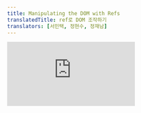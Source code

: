 ```yaml
---
title: Manipulating the DOM with Refs
translatedTitle: ref로 DOM 조작하기
translators: [서민택, 정현수, 정재남]
---
```


<iframe 
  style={{aspectRatio: 1.7778, width: '100%'}} 
  src="https://www.youtube.com/embed/playlist?list=PLjQV3hketAJkh6BEl0n4PDS_2fBd0cS9v&index=31"
  title="YouTube video player" 
  frameBorder="0" 
/>

<Intro>

React automatically updates the [DOM](https://developer.mozilla.org/docs/Web/API/Document_Object_Model/Introduction) to match your render output, so your components won't often need to manipulate it. However, sometimes you might need access to the DOM elements managed by React--for example, to focus a node, scroll to it, or measure its size and position. There is no built-in way to do those things in React, so you will need a *ref* to the DOM node.
<Trans>React는 렌더링 출력과 일치하도록 [DOM](https://developer.mozilla.org/docs/Web/API/Document_Object_Model/Introduction)을 자동으로 업데이트하므로 컴포넌트가 자주 조작할 필요가 없습니다. 하지만 때로는 노드에 초점을 맞추거나 스크롤하거나 크기와 위치를 측정하기 위해 React가 관리하는 DOM 요소에 접근해야 할 수도 있습니다. React에는 이러한 작업을 수행할 수 있는 빌트인된 방법이 없으므로 DOM 노드에 대한 *ref*가 필요합니다.</Trans>

</Intro>

<YouWillLearn>

- How to access a DOM node managed by React with the `ref` attribute
- How the `ref` JSX attribute relates to the `useRef` Hook
- How to access another component's DOM node
- In which cases it's safe to modify the DOM managed by React

<TransBlock>
  - `ref` 어트리뷰트로 React가 관리하는 DOM 노드에 접근하는 방법
  - `ref` JSX 속성이 `useRef` 훅과 관련되는 방법
  - 다른 컴포넌트의 DOM 노드에 접근하는 방법
  - 어떤 경우에 React가 관리하는 DOM을 수정해도 안전한지
</TransBlock>

</YouWillLearn>

## Getting a ref to the node<Trans>노드에 대한 ref 가져오기</Trans> {/*getting-a-ref-to-the-node*/}

To access a DOM node managed by React, first, import the `useRef` Hook:
<Trans>React가 관리하는 DOM 노드에 접근하려면, 먼저 `useRef` 훅을 불러옵니다:</Trans>

```js
import { useRef } from 'react';
```

Then, use it to declare a ref inside your component:
<Trans>그런 다음 컴포넌트 내부에서 ref를 선언합니다:</Trans>

```js
const myRef = useRef(null);
```

Finally, pass it to the DOM node as the `ref` attribute:
<Trans>마지막으로, DOM 노드에 `ref` 속성으로 전달합니다:</Trans>

```js
<div ref={myRef}>
```

The `useRef` Hook returns an object with a single property called `current`. Initially, `myRef.current` will be `null`. When React creates a DOM node for this `<div>`, React will put a reference to this node into `myRef.current`. You can then access this DOM node from your [event handlers](/learn/responding-to-events) and use the built-in [browser APIs](https://developer.mozilla.org/docs/Web/API/Element) defined on it.
<Trans>이 `useRef` 훅은 `current` 라고 하는 프로퍼티가 포함된 객체를 반환합니다. 처음에는 `myRef.current` 는 `null` 이 될 것입니다. React가 이 `<div>`에 대한 DOM 노드를 생성하면, React는 이 노드에 대한 참조를 `myRef.current`에 넣습니다. 그런 다음 [이벤트 핸들러](/learn/responding-to-events)에서 이 DOM 노드에 액세스하고 여기에 정의된 빌트인 [브라우저 API](https://developer.mozilla.org/docs/Web/API/Element)를 사용할 수 있습니다.</Trans>

```js
// You can use any browser APIs, for example:
// 모든 브라우저 API를 사용할 수 있습니다. 예를 들어:
myRef.current.scrollIntoView();
```

### Example: Focusing a text input<Trans>예: 텍스트 input에 초점 맞추기</Trans> {/*example-focusing-a-text-input*/}

In this example, clicking the button will focus the input:
<Trans>이 예제에서는 버튼을 클릭하면 input에 초점이 맞춰집니다:</Trans>

<Sandpack>

```js
import { useRef } from 'react';

export default function Form() {
  const inputRef = useRef(null);

  function handleClick() {
    inputRef.current.focus();
  }

  return (
    <>
      <input ref={inputRef} />
      <button onClick={handleClick}>
        Focus the input
      </button>
    </>
  );
}
```

</Sandpack>

To implement this:
<Trans>이를 구현하려면:</Trans>

1. Declare `inputRef` with the `useRef` Hook.
2. Pass it as `<input ref={inputRef}>`. This tells React to **put this `<input>`'s DOM node into `inputRef.current`.**
3. In the `handleClick` function, read the input DOM node from `inputRef.current` and call [`focus()`](https://developer.mozilla.org/en-US/docs/Web/API/HTMLElement/focus) on it with `inputRef.current.focus()`.
4. Pass the `handleClick` event handler to `<button>` with `onClick`.

<TransBlock>
1. `useRef` 훅으로 `inputRef`를 선언합니다.
2. 이를 `<input ref={inputRef}>`에 전달합니다. 이렇게 하면 React가 이 `<input>`의 DOM 노드를 `inputRef.current`에 넣을 것입니다.
3. `handleClick` 함수에서 `inputRef.current`로부터 input DOM 노드를 읽어와서 `inputRef.current.focus()`로 [`focus()`](https://developer.mozilla.org/en-US/docs/Web/API/HTMLElement/focus)를 호출합니다.
4. `<button>`의 `onClick`에 `handleClick` 이벤트 핸들러를 전달합니다.
</TransBlock>

While DOM manipulation is the most common use case for refs, the `useRef` Hook can be used for storing other things outside React, like timer IDs. Similarly to state, refs remain between renders. Refs are like state variables that don't trigger re-renders when you set them. Read about refs in [Referencing Values with Refs.](/learn/referencing-values-with-refs)
<Trans>DOM 조작이 ref의 가장 일반적인 사용 사례이지만, `useRef` 훅은 timer ID와 같은 다른 것들을 React 외부에 저장하는 데 사용될 수 있습니다. state와 유사하게 ref는 렌더링 사이에 유지됩니다. ref는 state 변수와 비슷하지만 설정할 때 리렌더링을 촉발하지 않습니다. ref에 대한 자세한 내용은 [Refs로 값 참조하기](/learn/referencing-values-with-refs)에서 읽어보세요.</Trans>

### Example: Scrolling to an element<Trans>예: element로 스크롤하기</Trans> {/*example-scrolling-to-an-element*/}

You can have more than a single ref in a component. In this example, there is a carousel of three images. Each button centers an image by calling the browser [`scrollIntoView()`](https://developer.mozilla.org/en-US/docs/Web/API/Element/scrollIntoView) method on the corresponding DOM node:
<Trans>컴포넌트를 ref를 하나 이상 포함할 수도 있습니다. 이 예시에는 세 개의 이미지로 구성된 캐러셀이 있습니다. 각 버튼은 DOM 노드에서 브라우저 [`scrollIntoView()`](https://developer.mozilla.org/en-US/docs/Web/API/Element/scrollIntoView) 메서드를 호출하여 해당 이미지를 중앙에 배치합니다:</Trans>

<Sandpack>

```js
import { useRef } from 'react';

export default function CatFriends() {
  const firstCatRef = useRef(null);
  const secondCatRef = useRef(null);
  const thirdCatRef = useRef(null);

  function handleScrollToFirstCat() {
    firstCatRef.current.scrollIntoView({
      behavior: 'smooth',
      block: 'nearest',
      inline: 'center'
    });
  }

  function handleScrollToSecondCat() {
    secondCatRef.current.scrollIntoView({
      behavior: 'smooth',
      block: 'nearest',
      inline: 'center'
    });
  }

  function handleScrollToThirdCat() {
    thirdCatRef.current.scrollIntoView({
      behavior: 'smooth',
      block: 'nearest',
      inline: 'center'
    });
  }

  return (
    <>
      <nav>
        <button onClick={handleScrollToFirstCat}>
          Tom
        </button>
        <button onClick={handleScrollToSecondCat}>
          Maru
        </button>
        <button onClick={handleScrollToThirdCat}>
          Jellylorum
        </button>
      </nav>
      <div>
        <ul>
          <li>
            <img
              src="https://placekitten.com/g/200/200"
              alt="Tom"
              ref={firstCatRef}
            />
          </li>
          <li>
            <img
              src="https://placekitten.com/g/300/200"
              alt="Maru"
              ref={secondCatRef}
            />
          </li>
          <li>
            <img
              src="https://placekitten.com/g/250/200"
              alt="Jellylorum"
              ref={thirdCatRef}
            />
          </li>
        </ul>
      </div>
    </>
  );
}
```

```css
div {
  width: 100%;
  overflow: hidden;
}

nav {
  text-align: center;
}

button {
  margin: .25rem;
}

ul,
li {
  list-style: none;
  white-space: nowrap;
}

li {
  display: inline;
  padding: 0.5rem;
}
```

</Sandpack>

<DeepDive>

#### How to manage a list of refs using a ref callback<Trans>ref 콜백을 사용하여 refs 목록을 관리하는 방법</Trans> {/*how-to-manage-a-list-of-refs-using-a-ref-callback*/}

In the above examples, there is a predefined number of refs. However, sometimes you might need a ref to each item in the list, and you don't know how many you will have. Something like this **wouldn't work**:
<Trans>위의 예에서는 ref를 항목 수만큼 미리 정의해 두었습니다. 그러나 목록의 각 항목에 대해 얼마나 많은 ref가 필요할지 알 수 없는 경우도 있습니다. 이런 경우에는 제대로 **작동하지 않을 것입니다**:</Trans>

```js
<ul>
  {items.map((item) => {
    // Doesn't work! 작동하지 않습니다!
    const ref = useRef(null);
    return <li ref={ref} />;
  })}
</ul>
```

This is because **Hooks must only be called at the top-level of your component.** You can't call `useRef` in a loop, in a condition, or inside a `map()` call.
<Trans>이는 *훅은 컴포넌트의 최상위 레벨에서만 호출해야 하기 때문입니다.** 반복문 또는 `map()` 내부에서는 `useRef`를 호출할 수 없습니다.</Trans>

One possible way around this is to get a single ref to their parent element, and then use DOM manipulation methods like [`querySelectorAll`](https://developer.mozilla.org/en-US/docs/Web/API/Document/querySelectorAll) to "find" the individual child nodes from it. However, this is brittle and can break if your DOM structure changes.
<Trans>이 문제를 해결할 수 있는 한 가지 방법은 부모 엘리먼트에 대한 단일 ref를 가져온 다음 [`querySelectorAll`](https://developer.mozilla.org/ko/docs/Web/API/Document/querySelectorAll)과 같은 DOM 조작 메서드를 사용하여 개별 하위 노드를 "찾는" 것입니다. 하지만 이 방법은 DOM 구조가 변경되면 깨질 수 있습니다.</Trans>

Another solution is to **pass a function to the `ref` attribute.** This is called a [`ref` callback.](/reference/react-dom/components/common#ref-callback) React will call your ref callback with the DOM node when it's time to set the ref, and with `null` when it's time to clear it. This lets you maintain your own array or a [Map](https://developer.mozilla.org/en-US/docs/Web/JavaScript/Reference/Global_Objects/Map), and access any ref by its index or some kind of ID.
<Trans>또 다른 해결책은 **`ref` 속성에 함수를 전달**하는 것입니다. 이를 [`ref` 콜백](/reference/react-dom/components/common#ref-callback)이라고 합니다. React는 ref를 설정할 때가 되면 DOM 노드로, 지울 때가 되면 `null`로 ref 콜백을 호출할 것입니다. 이를 통해 자신만의 배열이나 [Map](https://developer.mozilla.org/en-US/docs/Web/JavaScript/Reference/Global_Objects/Map)을 유지 관리하고, 인덱스나 일종의 ID로 모든 ref에 접근할 수 있습니다.</Trans>

This example shows how you can use this approach to scroll to an arbitrary node in a long list:
<Trans>다음 예제는 이러한 접근으로 긴 목록에서 임의 노드로 스크롤하는 방법을 보여 줍니다:</Trans>

<Sandpack>

```js
import { useRef } from 'react';

export default function CatFriends() {
  const itemsRef = useRef(null);

  function scrollToId(itemId) {
    const map = getMap();
    const node = map.get(itemId);
    node.scrollIntoView({
      behavior: 'smooth',
      block: 'nearest',
      inline: 'center'
    });
  }

  function getMap() {
    if (!itemsRef.current) {
      // Initialize the Map on first usage.
      itemsRef.current = new Map();
    }
    return itemsRef.current;
  }

  return (
    <>
      <nav>
        <button onClick={() => scrollToId(0)}>
          Tom
        </button>
        <button onClick={() => scrollToId(5)}>
          Maru
        </button>
        <button onClick={() => scrollToId(9)}>
          Jellylorum
        </button>
      </nav>
      <div>
        <ul>
          {catList.map(cat => (
            <li
              key={cat.id}
              ref={(node) => {
                const map = getMap();
                if (node) {
                  map.set(cat.id, node);
                } else {
                  map.delete(cat.id);
                }
              }}
            >
              <img
                src={cat.imageUrl}
                alt={'Cat #' + cat.id}
              />
            </li>
          ))}
        </ul>
      </div>
    </>
  );
}

const catList = [];
for (let i = 0; i < 10; i++) {
  catList.push({
    id: i,
    imageUrl: 'https://placekitten.com/250/200?image=' + i
  });
}

```

```css
div {
  width: 100%;
  overflow: hidden;
}

nav {
  text-align: center;
}

button {
  margin: .25rem;
}

ul,
li {
  list-style: none;
  white-space: nowrap;
}

li {
  display: inline;
  padding: 0.5rem;
}
```

</Sandpack>

In this example, `itemsRef` doesn't hold a single DOM node. Instead, it holds a [Map](https://developer.mozilla.org/docs/Web/JavaScript/Reference/Global_Objects/Map) from item ID to a DOM node. ([Refs can hold any values!](/learn/referencing-values-with-refs)) The [`ref` callback](/reference/react-dom/components/common#ref-callback) on every list item takes care to update the Map:
<Trans>이 예제에서 `itemsRef`는 단일 DOM 노드를 보유하지 않습니다. 대신 항목 ID에서 DOM 노드로의 [Map](https://developer.mozilla.org/ko/docs/Web/JavaScript/Reference/Global_Objects/Map)을 보유합니다. ([Ref는 모든 값을 보유할 수 있습니다!](/learn/referencing-values-with-refs)) 모든 목록 항목의 [`ref` 콜백](/reference/react-dom/components/common#ref-callback)은 맵을 업데이트합니다:</Trans>

```js
<li
  key={cat.id}
  ref={node => {
    const map = getMap();
    if (node) {
      // Add to the Map
      map.set(cat.id, node);
    } else {
      // Remove from the Map
      map.delete(cat.id);
    }
  }}
>
```

This lets you read individual DOM nodes from the Map later.
<Trans>이렇게 하면 나중에 Map에서 개별 DOM 노드를 읽을 수 있습니다.</Trans>

</DeepDive>

## Accessing another component's DOM nodes<Trans>다른 컴포넌트의 DOM 노드에 접근하기</Trans> {/*accessing-another-components-dom-nodes*/}

When you put a ref on a built-in component that outputs a browser element like `<input />`, React will set that ref's `current` property to the corresponding DOM node (such as the actual `<input />` in the browser).
<Trans>`<input />`과 같은 브라우저 엘리먼트를 출력하는 빌트인 컴포넌트에 ref를 넣으면, React는 해당 ref의 `current` 프로퍼티를 해당 DOM 노드(예: 브라우저의 실제 `<input />`)로 설정합니다.</Trans>

However, if you try to put a ref on **your own** component, like `<MyInput />`, by default you will get `null`. Here is an example demonstrating it. Notice how clicking the button **does not** focus the input:
<Trans>그러나 `<MyInput />`과 같은 **여러분이 만든** 컴포넌트에 ref를 넣으려고 하면 기본적으로 `null`이 반환됩니다. 다음은 이를 보여주는 예시입니다. 버튼을 클릭해도 input에 초점이 맞춰지지 **않는** 것을 확인할 수 있습니다:</Trans>

<Sandpack>

```js
import { useRef } from 'react';

function MyInput(props) {
  return <input {...props} />;
}

export default function MyForm() {
  const inputRef = useRef(null);

  function handleClick() {
    inputRef.current.focus();
  }

  return (
    <>
      <MyInput ref={inputRef} />
      <button onClick={handleClick}>
        Focus the input
      </button>
    </>
  );
}
```

</Sandpack>

To help you notice the issue, React also prints an error to the console:
<Trans>문제를 알아차리는 데 도움이 되도록 React는 콘솔에 오류를 출력하기도 합니다:</Trans>

<ConsoleBlock level="error">

Warning: Function components cannot be given refs. Attempts to access this ref will fail. Did you mean to use React.forwardRef()?<br/>
// 경고: 함수 컴포넌트에는 refs를 지정할 수 없습니다. 이 ref에 접근하려는 시도는 실패합니다. React.forwardRef()를 사용하려고 하셨나요?
</ConsoleBlock>

This happens because by default React does not let a component access the DOM nodes of other components. Not even for its own children! This is intentional. Refs are an escape hatch that should be used sparingly. Manually manipulating _another_ component's DOM nodes makes your code even more fragile.
<Trans>이는 기본적으로 React가 컴포넌트가 다른 컴포넌트의 DOM 노드에 접근하는 것을 허용하지 않기 때문입니다. 심지어 자신의 자식에게도요! 이것은 의도적인 것입니다. ref는 탈출구이기 때문에 아껴서 사용해야 합니다. _다른_ 컴포넌트의 DOM 노드를 수동으로 조작하면 코드가 훨씬 더 취약해집니다.</Trans>

Instead, components that _want_ to expose their DOM nodes have to **opt in** to that behavior. A component can specify that it "forwards" its ref to one of its children. Here's how `MyInput` can use the `forwardRef` API:
<Trans>대신, DOM 노드를 노출하길 _원하는_ 컴포넌트에 해당 동작을 **설정**해야 합니다. 컴포넌트는 자신의 ref를 자식 중 하나에 "전달"하도록 지정할 수 있습니다. `MyInput`이 `forwardRef` API를 사용하는 방법은 다음과 같습니다:</Trans>

```js
const MyInput = forwardRef((props, ref) => {
  return <input {...props} ref={ref} />;
});
```

This is how it works:
<Trans>작동 방식은 다음과 같습니다:</Trans>

1. `<MyInput ref={inputRef} />` tells React to put the corresponding DOM node into `inputRef.current`. However, it's up to the `MyInput` component to opt into that--by default, it doesn't.
2. The `MyInput` component is declared using `forwardRef`. **This opts it into receiving the `inputRef` from above as the second `ref` argument** which is declared after `props`.
3. `MyInput` itself passes the `ref` it received to the `<input>` inside of it.

<TransBlock>
1. `<MyInput ref={inputRef} />`는 React에게 해당 DOM 노드를 `inputRef.current`에 넣으라고 지시합니다. 그러나 이를 선택할지는 `MyInput` 컴포넌트에 달려 있으며, 기본적으로 그렇지 않습니다.
2. `MyInput` 컴포넌트를 `forwardRef`를 사용하여 선언하면, `props` 다음의 **두 번째 `ref` 인수**에 위의 `inputRef`를 받도록 설정됩니다.
3. `MyInput`은 수신한 `ref`를 내부의 `<input>`으로 전달합니다.
</TransBlock>

Now clicking the button to focus the input works:
<Trans>이제 버튼을 클릭하면 input에 초점이 맞춰집니다:</Trans>

<Sandpack>

```js
import { forwardRef, useRef } from 'react';

const MyInput = forwardRef((props, ref) => {
  return <input {...props} ref={ref} />;
});

export default function Form() {
  const inputRef = useRef(null);

  function handleClick() {
    inputRef.current.focus();
  }

  return (
    <>
      <MyInput ref={inputRef} />
      <button onClick={handleClick}>
        Focus the input
      </button>
    </>
  );
}
```

</Sandpack>

In design systems, it is a common pattern for low-level components like buttons, inputs, and so on, to forward their refs to their DOM nodes. On the other hand, high-level components like forms, lists, or page sections usually won't expose their DOM nodes to avoid accidental dependencies on the DOM structure.
<Trans>디자인 시스템에서 버튼, 입력 등과 같은 저수준 컴포넌트는 해당 ref를 DOM 노드로 전달하는 것이 일반적인 패턴입니다. 반면 양식, 목록 또는 페이지 섹션과 같은 상위 수준 컴포넌트는 일반적으로 DOM 구조에 대한 우발적 의존성을 피하기 위해 해당 DOM 노드를 노출하지 않습니다.</Trans>

<DeepDive>

#### Exposing a subset of the API with an imperative handle<Trans>명령형 핸들로 API의 하위 집합 노출하기</Trans> {/*exposing-a-subset-of-the-api-with-an-imperative-handle*/}

In the above example, `MyInput` exposes the original DOM input element. This lets the parent component call `focus()` on it. However, this also lets the parent component do something else--for example, change its CSS styles. In uncommon cases, you may want to restrict the exposed functionality. You can do that with `useImperativeHandle`:
<Trans>위의 예시에서 `MyInput`은 원본 DOM input 엘리먼트를 노출합니다. 이를 통해 부모 컴포넌트가 이 요소에 `focus()`를 호출할 수 있습니다. 그런데 이렇게 하면 부모 컴포넌트가 다른 작업(예: CSS 스타일 변경)을 할 수도 있습니다. 드문 경우지만 노출되는 기능을 제한하고 싶을 수도 있을 것입니다. 그럴 땐 `useImperativeHandle`을 사용하면 됩니다:</Trans>

<Sandpack>

```js
import {
  forwardRef, 
  useRef, 
  useImperativeHandle
} from 'react';

const MyInput = forwardRef((props, ref) => {
  const realInputRef = useRef(null);
  useImperativeHandle(ref, () => ({
    // Only expose focus and nothing else
    focus() {
      realInputRef.current.focus();
    },
  }));
  return <input {...props} ref={realInputRef} />;
});

export default function Form() {
  const inputRef = useRef(null);

  function handleClick() {
    inputRef.current.focus();
  }

  return (
    <>
      <MyInput ref={inputRef} />
      <button onClick={handleClick}>
        Focus the input
      </button>
    </>
  );
}
```

</Sandpack>

Here, `realInputRef` inside `MyInput` holds the actual input DOM node. However, `useImperativeHandle` instructs React to provide your own special object as the value of a ref to the parent component. So `inputRef.current` inside the `Form` component will only have the `focus` method. In this case, the ref "handle" is not the DOM node, but the custom object you create inside `useImperativeHandle` call.
<Trans>여기서 `MyInput` 내부의 `realInputRef`는 실제 input DOM 노드를 보유합니다. 하지만 `useImperativeHandle`은 부모 컴포넌트에 대한 ref 값으로 고유한 특수 객체를 제공하도록 React에 지시합니다. 따라서 `Form` 컴포넌트 내부의 `inputRef.current`에는 `focus` 메서드만 있게 됩니다. 이 경우 ref "핸들"은 DOM 노드가 아니라 `useImperativeHandle()` 내부에서 생성한 사용자 정의 객체입니다.</Trans>

</DeepDive>

## When React attaches the refs<Trans>React가 ref를 첨부할 때</Trans> {/*when-react-attaches-the-refs*/}

In React, every update is split in [two phases](/learn/render-and-commit#step-3-react-commits-changes-to-the-dom):
<Trans>React에서 모든 업데이트는 [두 단계](/learn/render-and-commit#step-3-react-commits-changes-to-the-dom)로 나뉩니다:</Trans>

* During **render,** React calls your components to figure out what should be on the screen.
* During **commit,** React applies changes to the DOM.

<TransBlock>
- **렌더링** 하는 동안 React는 컴포넌트를 호출하여 화면에 무엇이 표시되어야 하는지 파악합니다.
- **커밋(commit)** 하는 동안 React는 DOM에 변경 사항을 적용합니다.
</TransBlock>

In general, you [don't want](/learn/referencing-values-with-refs#best-practices-for-refs) to access refs during rendering. That goes for refs holding DOM nodes as well. During the first render, the DOM nodes have not yet been created, so `ref.current` will be `null`. And during the rendering of updates, the DOM nodes haven't been updated yet. So it's too early to read them.
<Trans>일반적으로 렌더링 중에는 ref에 액세스하는 것을 [원하지 않을 것입니다](/learn/referencing-values-with-refs#best-practices-for-refs). DOM 노드를 보유하는 ref도 마찬가지입니다. 첫 번째 렌더링 중에는 DOM 노드가 아직 생성되지 않았으므로 `ref.current`는 `null`이 됩니다. 그리고 업데이트를 렌더링하는 동안에는 DOM 노드가 아직 업데이트되지 않았습니다. 따라서 이를 읽기에는 너무 이르죠.</Trans>

React sets `ref.current` during the commit. Before updating the DOM, React sets the affected `ref.current` values to `null`. After updating the DOM, React immediately sets them to the corresponding DOM nodes.
<Trans>React는 커밋하는 동안에 `ref.current`를 설정합니다. React는 DOM이 업데이트 되기 전에는 `ref.current`의 값을 `null`로 설정하였다가, DOM이 업데이트된 직후 해당 DOM 노드로 다시 설정합니다.</Trans>

**Usually, you will access refs from event handlers.** If you want to do something with a ref, but there is no particular event to do it in, you might need an Effect. We will discuss effects on the next pages.
<Trans>**일반적으로 이벤트 핸들러에서 ref에 접근합니다.** ref로 무언가를 하고 싶지만 그 작업을 수행할 특정 이벤트가 없다면, Effect가 필요할 수 있습니다. Effect에 대해서는 다음 페이지에서 설명하겠습니다.</Trans>

<DeepDive>

#### Flushing state updates synchronously with flushSync<Trans>플러싱 state는 flushSync와 동기식으로 업데이트됩니다.</Trans> {/*flushing-state-updates-synchronously-with-flush-sync*/}

Consider code like this, which adds a new todo and scrolls the screen down to the last child of the list. Notice how, for some reason, it always scrolls to the todo that was *just before* the last added one:
<Trans>다음과 같이 새 할 일을 추가하고 목록의 마지막 하위 항목까지 화면을 아래로 스크롤하는 코드를 고려해 보세요. 어떤 이유에서인지 항상 마지막으로 추가한 할 일의 *바로 앞*에 있던 할 일로 스크롤되는 것을 볼 수 있습니다:</Trans>

<Sandpack>

```js
import { useState, useRef } from 'react';

export default function TodoList() {
  const listRef = useRef(null);
  const [text, setText] = useState('');
  const [todos, setTodos] = useState(
    initialTodos
  );

  function handleAdd() {
    const newTodo = { id: nextId++, text: text };
    setText('');
    setTodos([ ...todos, newTodo]);
    listRef.current.lastChild.scrollIntoView({
      behavior: 'smooth',
      block: 'nearest'
    });
  }

  return (
    <>
      <button onClick={handleAdd}>
        Add
      </button>
      <input
        value={text}
        onChange={e => setText(e.target.value)}
      />
      <ul ref={listRef}>
        {todos.map(todo => (
          <li key={todo.id}>{todo.text}</li>
        ))}
      </ul>
    </>
  );
}

let nextId = 0;
let initialTodos = [];
for (let i = 0; i < 20; i++) {
  initialTodos.push({
    id: nextId++,
    text: 'Todo #' + (i + 1)
  });
}
```

</Sandpack>

The issue is with these two lines:
<Trans>문제는 바로 다음 두 줄입니다:</Trans>

```js
setTodos([ ...todos, newTodo]);
listRef.current.lastChild.scrollIntoView();
```

In React, [state updates are queued.](/learn/queueing-a-series-of-state-updates) Usually, this is what you want. However, here it causes a problem because `setTodos` does not immediately update the DOM. So the time you scroll the list to its last element, the todo has not yet been added. This is why scrolling always "lags behind" by one item.
<Trans>React에서는 [state 업데이트가 큐에 등록됩니다.](/learn/queueing-a-series-of-state-updates) 일반적으로 이것은 사용자가 원하는 것입니다. 그러나 여기서는 `setTodos`가 DOM을 즉시 업데이트하지 않기 때문에 문제가 발생합니다. 따라서 목록을 마지막 요소로 스크롤할 때 할 일이 아직 추가되지 않은 상태입니다. 이것이 스크롤이 항상 한 항목씩 "뒤처지는" 이유입니다.</Trans>

To fix this issue, you can force React to update ("flush") the DOM synchronously. To do this, import `flushSync` from `react-dom` and **wrap the state update** into a `flushSync` call:
<Trans>이 문제를 해결하기 위해 React가 DOM을 동기적으로 업데이트("플러시")하도록 강제할 수 있습니다. 이렇게 하려면 `react-dom`에서 `flushSync`를 import하고 **state 업데이트를** `flushSync` 호출로 **감싸면** 됩니다:</Trans>

```js
flushSync(() => {
  setTodos([ ...todos, newTodo]);
});
listRef.current.lastChild.scrollIntoView();
```

This will instruct React to update the DOM synchronously right after the code wrapped in `flushSync` executes. As a result, the last todo will already be in the DOM by the time you try to scroll to it:
<Trans>이렇게 하면 `flushSync`로 감싼 코드가 실행된 직후 React가 DOM을 동기적으로 업데이트하도록 지시합니다. 그 결과 스크롤을 시도할 때 DOM에 이미 마지막 할 일이 있을 것입니다:</Trans>

<Sandpack>

```js
import { useState, useRef } from 'react';
import { flushSync } from 'react-dom';

export default function TodoList() {
  const listRef = useRef(null);
  const [text, setText] = useState('');
  const [todos, setTodos] = useState(
    initialTodos
  );

  function handleAdd() {
    const newTodo = { id: nextId++, text: text };
    flushSync(() => {
      setText('');
      setTodos([ ...todos, newTodo]);      
    });
    listRef.current.lastChild.scrollIntoView({
      behavior: 'smooth',
      block: 'nearest'
    });
  }

  return (
    <>
      <button onClick={handleAdd}>
        Add
      </button>
      <input
        value={text}
        onChange={e => setText(e.target.value)}
      />
      <ul ref={listRef}>
        {todos.map(todo => (
          <li key={todo.id}>{todo.text}</li>
        ))}
      </ul>
    </>
  );
}

let nextId = 0;
let initialTodos = [];
for (let i = 0; i < 20; i++) {
  initialTodos.push({
    id: nextId++,
    text: 'Todo #' + (i + 1)
  });
}
```

</Sandpack>

</DeepDive>

## Best practices for DOM manipulation with refs<Trans>ref를 이용한 DOM 조작 모범 사례</Trans> {/*best-practices-for-dom-manipulation-with-refs*/}

Refs are an escape hatch. You should only use them when you have to "step outside React". Common examples of this include managing focus, scroll position, or calling browser APIs that React does not expose.
<Trans>Ref는 탈출구입니다. "React 외부로 나가야" 할 때만 사용해야 합니다. 일반적인 예로는 초점을 맞추거나, 스크롤 위치를 관리하거나 React가 노출하지 않는 브라우저 API를 호출하는 것이 있습니다.</Trans>

If you stick to non-destructive actions like focusing and scrolling, you shouldn't encounter any problems. However, if you try to **modify** the DOM manually, you can risk conflicting with the changes React is making.
<Trans>포커스나 스크롤 같은 비파괴적 동작을 고수한다면 문제가 발생하지 않을 것입니다. 그러나 DOM을 수동으로 **수정**하려고 하면 React가 수행하는 변경 사항과 충돌할 위험이 있습니다.</Trans>

To illustrate this problem, this example includes a welcome message and two buttons. The first button toggles its presence using [conditional rendering](/learn/conditional-rendering) and [state](/learn/state-a-components-memory), as you would usually do in React. The second button uses the [`remove()` DOM API](https://developer.mozilla.org/en-US/docs/Web/API/Element/remove) to forcefully remove it from the DOM outside of React's control.
<Trans>다음 예시에는 이 문제를 설명하기 위해 환영 메시지와 두 개의 버튼이 포함되어 있습니다. 첫 번째 버튼은 React에서 일반적으로 사용하는 것처럼 [조건부 렌더링](/learn/conditional-rendering)과 [state](/learn/state-a-components-memory)를 사용하여 그 존재 여부를 전환합니다. 두 번째 버튼은 [`remove()` DOM API](https://developer.mozilla.org/en-US/docs/Web/API/Element/remove)를 사용하여 React가 제어할 수 없는 DOM에서 강제로 제거합니다.</Trans>

Try pressing "Toggle with setState" a few times. The message should disappear and appear again. Then press "Remove from the DOM". This will forcefully remove it. Finally, press "Toggle with setState":
<Trans>"Toggle with setState"를 몇 번 눌러보세요. 메시지가 사라졌다가 다시 나타날 것입니다. 그런 다음 "Remove from the DOM"을 누르세요. 그러면 강제로 제거될 것입니다. 마지막으로 "Toggle with setState"를 눌러보세요:</Trans>

<Sandpack>

```js
import { useState, useRef } from 'react';

export default function Counter() {
  const [show, setShow] = useState(true);
  const ref = useRef(null);

  return (
    <div>
      <button
        onClick={() => {
          setShow(!show);
        }}>
        Toggle with setState
      </button>
      <button
        onClick={() => {
          ref.current.remove();
        }}>
        Remove from the DOM
      </button>
      {show && <p ref={ref}>Hello world</p>}
    </div>
  );
}
```

```css
p,
button {
  display: block;
  margin: 10px;
}
```

</Sandpack>

After you've manually removed the DOM element, trying to use `setState` to show it again will lead to a crash. This is because you've changed the DOM, and React doesn't know how to continue managing it correctly.
<Trans>DOM 엘리먼트를 수동으로 제거한 후 `setState`를 사용하여 다시 표시하려고 하면 충돌이 발생합니다. 이는 사용자가 DOM을 변경했고 React가 이를 계속 올바르게 관리하는 방법을 모르기 때문입니다.</Trans>

**Avoid changing DOM nodes managed by React.** Modifying, adding children to, or removing children from elements that are managed by React can lead to inconsistent visual results or crashes like above.
<Trans>**React가 관리하는 DOM 노드를 변경하지 마세요.** React가 관리하는 요소를 수정하거나, 자식을 추가하거나 제거하면, 위와 같이 일관성 없는 시각적 결과나 충돌이 발생할 수 있습니다.</Trans>

However, this doesn't mean that you can't do it at all. It requires caution. **You can safely modify parts of the DOM that React has _no reason_ to update.** For example, if some `<div>` is always empty in the JSX, React won't have a reason to touch its children list. Therefore, it is safe to manually add or remove elements there.
<Trans>그렇다고 전혀 할 수 없다는 건 아니고, 주의가 필요하다는 의미입니다. **React가 업데이트할 _이유가 없는_ DOM의 일부는 안전하게 수정할 수 있습니다.** 예를 들어, JSX에서 일부 `<div>`가 항상 비어 있는 경우, React는 그 자식 목록을 건드릴 이유가 없습니다. 따라서 수동으로 요소를 추가하거나 제거하더라도 안전합니다.</Trans>

<Recap>

- Refs are a generic concept, but most often you'll use them to hold DOM elements.
- You instruct React to put a DOM node into `myRef.current` by passing `<div ref={myRef}>`.
- Usually, you will use refs for non-destructive actions like focusing, scrolling, or measuring DOM elements.
- A component doesn't expose its DOM nodes by default. You can opt into exposing a DOM node by using `forwardRef` and passing the second `ref` argument down to a specific node.
- Avoid changing DOM nodes managed by React.
- If you do modify DOM nodes managed by React, modify parts that React has no reason to update.

<TransBlock>
- Ref는 일반적인 개념이긴 하지만, 대부분 DOM 엘리먼트를 보관할 때 사용합니다.
- `<div ref={myRef}>`를 전달해 DOM 노드를 `myRef.current`에 넣으라고 React에 지시합니다.
- 보통은 포커스, 스크롤, DOM 엘리먼트 측정과 같은 비파괴적인 동작에 ref를 사용합니다.
- 컴포넌트는 기본적으로 DOM 노드를 노출하지 않습니다. `forwardRef`를 사용하고 두 번째 `ref` 인수를 특정 노드에 전달하여 DOM 노드를 노출하도록 설정할 수 있습니다.
- React가 관리하는 DOM 노드를 변경하지 마세요.
- React가 관리하는 DOM 노드를 수정해야 한다면 React가 업데이트할 이유가 없는 부분을 수정하세요.
</TransBlock>
</Recap>

<Challenges>

#### Play and pause the video<Trans>동영상 재생 및 일시 정지하기</Trans> {/*play-and-pause-the-video*/}

In this example, the button toggles a state variable to switch between a playing and a paused state. However, in order to actually play or pause the video, toggling state is not enough. You also need to call [`play()`](https://developer.mozilla.org/en-US/docs/Web/API/HTMLMediaElement/play) and [`pause()`](https://developer.mozilla.org/en-US/docs/Web/API/HTMLMediaElement/pause) on the DOM element for the `<video>`. Add a ref to it, and make the button work.
<Trans>이 예시에서는 버튼을 토글하면 state 변수가 재생 및 일시정지 사이를 전환합니다. 하지만 실제로 동영상을 재생하거나 일시 정지하려면 state 토글만으로는 충분하지 않습니다. 추가로 `<video>`에 대한 DOM 요소에서 [`play()`](https://developer.mozilla.org/en-US/docs/Web/API/HTMLMediaElement/play)와 [`pause()`](https://developer.mozilla.org/en-US/docs/Web/API/HTMLMediaElement/pause)를 호출해야만 합니다. 여기에 ref를 추가하고 버튼이 작동하도록 하세요.</Trans>

<Sandpack>

```js
import { useState, useRef } from 'react';

export default function VideoPlayer() {
  const [isPlaying, setIsPlaying] = useState(false);

  function handleClick() {
    const nextIsPlaying = !isPlaying;
    setIsPlaying(nextIsPlaying);
  }

  return (
    <>
      <button onClick={handleClick}>
        {isPlaying ? 'Pause' : 'Play'}
      </button>
      <video width="250">
        <source
          src="https://interactive-examples.mdn.mozilla.net/media/cc0-videos/flower.mp4"
          type="video/mp4"
        />
      </video>
    </>
  )
}
```

```css
button { display: block; margin-bottom: 20px; }
```

</Sandpack>

For an extra challenge, keep the "Play" button in sync with whether the video is playing even if the user right-clicks the video and plays it using the built-in browser media controls. You might want to listen to `onPlay` and `onPause` on the video to do that.
<Trans>추가 과제를 수행하려면, 사용자가 동영상을 마우스 오른쪽 버튼으로 클릭하여 브라우저의 빌트인 미디어 컨트롤로 재생하더라도 동영상이 재생중인지 여부와 '재생' 버튼이 동기화되도록 유지하세요. 이를 위해 동영상에서 `onPlay` 및 `onPause` 기능을 사용하는게 좋을 것입니다.</Trans>

<Solution>

Declare a ref and put it on the `<video>` element. Then call `ref.current.play()` and `ref.current.pause()` in the event handler depending on the next state.
<Trans>ref를 선언하고 `<video>` 요소에 넣으세요. 그런 다음 다음 state에 따라 이벤트 핸들러에서 `ref.current.play()`와 `ref.current.pause()`를 호출하세요.</Trans>

<Sandpack>

```js
import { useState, useRef } from 'react';

export default function VideoPlayer() {
  const [isPlaying, setIsPlaying] = useState(false);
  const ref = useRef(null);

  function handleClick() {
    const nextIsPlaying = !isPlaying;
    setIsPlaying(nextIsPlaying);

    if (nextIsPlaying) {
      ref.current.play();
    } else {
      ref.current.pause();
    }
  }

  return (
    <>
      <button onClick={handleClick}>
        {isPlaying ? 'Pause' : 'Play'}
      </button>
      <video
        width="250"
        ref={ref}
        onPlay={() => setIsPlaying(true)}
        onPause={() => setIsPlaying(false)}
      >
        <source
          src="https://interactive-examples.mdn.mozilla.net/media/cc0-videos/flower.mp4"
          type="video/mp4"
        />
      </video>
    </>
  )
}
```

```css
button { display: block; margin-bottom: 20px; }
```

</Sandpack>

In order to handle the built-in browser controls, you can add `onPlay` and `onPause` handlers to the `<video>` element and call `setIsPlaying` from them. This way, if the user plays the video using the browser controls, the state will adjust accordingly.
<Trans>브라우저 빌트인 컨트롤을 처리하기 위해 `<video>` 요소에 `onPlay` 및 `onPause` 핸들러를 추가하고, 이 핸들러에서 `setIsPlaying`을 호출하면 됩니다. 이렇게 하면 사용자가 브라우저 컨트롤을 사용하여 동영상을 재생하면 그에 따라 state가 조정됩니다.</Trans>

</Solution>

#### Focus the search field<Trans>검색 필드에 초점 맞추기</Trans> {/*focus-the-search-field*/}

Make it so that clicking the "Search" button puts focus into the field.
<Trans>"Search" 버튼을 클릭하면 필드에 초점이 맞춰지도록 설정하세요.</Trans>

<Sandpack>

```js
export default function Page() {
  return (
    <>
      <nav>
        <button>Search</button>
      </nav>
      <input
        placeholder="Looking for something?"
      />
    </>
  );
}
```

```css
button { display: block; margin-bottom: 10px; }
```

</Sandpack>

<Solution>

Add a ref to the input, and call `focus()` on the DOM node to focus it:
<Trans>input에 ref를 추가하고 DOM 노드에서 `focus()`를 호출하여 초점을 맞추세요:</Trans>

<Sandpack>

```js
import { useRef } from 'react';

export default function Page() {
  const inputRef = useRef(null);
  return (
    <>
      <nav>
        <button onClick={() => {
          inputRef.current.focus();
        }}>
          Search
        </button>
      </nav>
      <input
        ref={inputRef}
        placeholder="Looking for something?"
      />
    </>
  );
}
```

```css
button { display: block; margin-bottom: 10px; }
```

</Sandpack>

</Solution>

#### Scrolling an image carousel<Trans>이미지 캐러셀 스크롤하기</Trans> {/*scrolling-an-image-carousel*/}

This image carousel has a "Next" button that switches the active image. Make the gallery scroll horizontally to the active image on click. You will want to call [`scrollIntoView()`](https://developer.mozilla.org/en-US/docs/Web/API/Element/scrollIntoView) on the DOM node of the active image:
<Trans>이 이미지 캐러셀에는 활성 이미지를 전환하는 "Next" 버튼이 있습니다. 클릭시 갤러리가 활성 이미지의 위치로 가로 스크롤 되도록 하세요. 활성 이미지의 DOM 노드에서 [`scrollIntoView()`](https://developer.mozilla.org/ko/docs/Web/API/Element/scrollIntoView)를 호출해야 합니다:</Trans>

```js
node.scrollIntoView({
  behavior: 'smooth',
  block: 'nearest',
  inline: 'center'
});
```

<Hint>

You don't need to have a ref to every image for this exercise. It should be enough to have a ref to the currently active image, or to the list itself. Use `flushSync` to ensure the DOM is updated *before* you scroll.
<Trans>모든 이미지에 대한 ref를 가질 필요는 없습니다. 현재 활성화된 이미지 또는 목록 자체에 대한 ref가 있으면 충분합니다. `flushSync`를 사용하여 스크롤하기 전에 DOM이 업데이트 되도록 하세요.</Trans>

</Hint>

<Sandpack>

```js
import { useState } from 'react';

export default function CatFriends() {
  const [index, setIndex] = useState(0);
  return (
    <>
      <nav>
        <button onClick={() => {
          if (index < catList.length - 1) {
            setIndex(index + 1);
          } else {
            setIndex(0);
          }
        }}>
          Next
        </button>
      </nav>
      <div>
        <ul>
          {catList.map((cat, i) => (
            <li key={cat.id}>
              <img
                className={
                  index === i ?
                    'active' :
                    ''
                }
                src={cat.imageUrl}
                alt={'Cat #' + cat.id}
              />
            </li>
          ))}
        </ul>
      </div>
    </>
  );
}

const catList = [];
for (let i = 0; i < 10; i++) {
  catList.push({
    id: i,
    imageUrl: 'https://placekitten.com/250/200?image=' + i
  });
}

```

```css
div {
  width: 100%;
  overflow: hidden;
}

nav {
  text-align: center;
}

button {
  margin: .25rem;
}

ul,
li {
  list-style: none;
  white-space: nowrap;
}

li {
  display: inline;
  padding: 0.5rem;
}

img {
  padding: 10px;
  margin: -10px;
  transition: background 0.2s linear;
}

.active {
  background: rgba(0, 100, 150, 0.4);
}
```

</Sandpack>

<Solution>

You can declare a `selectedRef`, and then pass it conditionally only to the current image:
<Trans>`selectedRef`를 선언한 다음 조건부로 현재 이미지에만 전달할 수 있습니다:</Trans>

```js
<li ref={index === i ? selectedRef : null}>
```

When `index === i`, meaning that the image is the selected one, the `<li>` will receive the `selectedRef`. React will make sure that `selectedRef.current` always points at the correct DOM node.
<Trans>`index === i`일 때, 즉,선택된 이미지일 때, `<li>`는 `selectedRef`를 받습니다. React는 `selectedRef.current`가 항상 올바른 DOM 노드를 가리키도록 할 것입니다.</Trans>

Note that the `flushSync` call is necessary to force React to update the DOM before the scroll. Otherwise, `selectedRef.current` would always point at the previously selected item.
<Trans>`flushSync` 호출은 스크롤 전에 React가 DOM을 업데이트하도록 강제하는 데에 필요하다는 점에 유의하세요. 그렇지 않으면 `selectedRef.current`가 항상 이전에 선택된 항목을 가리키게 될 것입니다.</Trans>

<Sandpack>

```js
import { useRef, useState } from 'react';
import { flushSync } from 'react-dom';

export default function CatFriends() {
  const selectedRef = useRef(null);
  const [index, setIndex] = useState(0);

  return (
    <>
      <nav>
        <button onClick={() => {
          flushSync(() => {
            if (index < catList.length - 1) {
              setIndex(index + 1);
            } else {
              setIndex(0);
            }
          });
          selectedRef.current.scrollIntoView({
            behavior: 'smooth',
            block: 'nearest',
            inline: 'center'
          });            
        }}>
          Next
        </button>
      </nav>
      <div>
        <ul>
          {catList.map((cat, i) => (
            <li
              key={cat.id}
              ref={index === i ?
                selectedRef :
                null
              }
            >
              <img
                className={
                  index === i ?
                    'active'
                    : ''
                }
                src={cat.imageUrl}
                alt={'Cat #' + cat.id}
              />
            </li>
          ))}
        </ul>
      </div>
    </>
  );
}

const catList = [];
for (let i = 0; i < 10; i++) {
  catList.push({
    id: i,
    imageUrl: 'https://placekitten.com/250/200?image=' + i
  });
}

```

```css
div {
  width: 100%;
  overflow: hidden;
}

nav {
  text-align: center;
}

button {
  margin: .25rem;
}

ul,
li {
  list-style: none;
  white-space: nowrap;
}

li {
  display: inline;
  padding: 0.5rem;
}

img {
  padding: 10px;
  margin: -10px;
  transition: background 0.2s linear;
}

.active {
  background: rgba(0, 100, 150, 0.4);
}
```

</Sandpack>

</Solution>

#### Focus the search field with separate components<Trans>별도의 컴포넌트로 검색 필드에 초점 맞추기</Trans> {/*focus-the-search-field-with-separate-components*/}

Make it so that clicking the "Search" button puts focus into the field. Note that each component is defined in a separate file and shouldn't be moved out of it. How do you connect them together?
<Trans>"Search" 버튼을 클릭하면 필드에 초점이 맞춰지도록 만드세요. 각 컴포넌트는 별도의 파일에 정의되어 있으며, 파일 밖으로 이동해서는 안 됩니다. 어떻게 서로 연결할 수 있을까요?</Trans>
<Hint>

You'll need `forwardRef` to opt into exposing a DOM node from your own component like `SearchInput`.
<Trans>`SearchInput`과 같은 자체 컴포넌트에서 DOM 노드를 노출하도록 선택하려면 `forwardRef`가 필요할 것입니다.</Trans>

</Hint>

<Sandpack>

```js App.js
import SearchButton from './SearchButton.js';
import SearchInput from './SearchInput.js';

export default function Page() {
  return (
    <>
      <nav>
        <SearchButton />
      </nav>
      <SearchInput />
    </>
  );
}
```

```js SearchButton.js
export default function SearchButton() {
  return (
    <button>
      Search
    </button>
  );
}
```

```js SearchInput.js
export default function SearchInput() {
  return (
    <input
      placeholder="Looking for something?"
    />
  );
}
```

```css
button { display: block; margin-bottom: 10px; }
```

</Sandpack>

<Solution>

You'll need to add an `onClick` prop to the `SearchButton`, and make the `SearchButton` pass it down to the browser `<button>`. You'll also pass a ref down to `<SearchInput>`, which will forward it to the real `<input>` and populate it. Finally, in the click handler, you'll call `focus` on the DOM node stored inside that ref.
<Trans>`SearchButton`에 `onClick` prop을 추가하고, `SearchButton`이 이 onClick prop을 브라우저의 `<button>`으로 전달하도록 해야 합니다. 또한 `SearchInput`에 ref를 전달하면 실제 `input`으로 전달되어 채워질 것입니다. 마지막으로 click 핸들러에서 해당 ref 안에 저장된 DOM 노드에서 `focus`를 호출합니다.</Trans>

<Sandpack>

```js App.js
import { useRef } from 'react';
import SearchButton from './SearchButton.js';
import SearchInput from './SearchInput.js';

export default function Page() {
  const inputRef = useRef(null);
  return (
    <>
      <nav>
        <SearchButton onClick={() => {
          inputRef.current.focus();
        }} />
      </nav>
      <SearchInput ref={inputRef} />
    </>
  );
}
```

```js SearchButton.js
export default function SearchButton({ onClick }) {
  return (
    <button onClick={onClick}>
      Search
    </button>
  );
}
```

```js SearchInput.js
import { forwardRef } from 'react';

export default forwardRef(
  function SearchInput(props, ref) {
    return (
      <input
        ref={ref}
        placeholder="Looking for something?"
      />
    );
  }
);
```

```css
button { display: block; margin-bottom: 10px; }
```

</Sandpack>

</Solution>

</Challenges>
